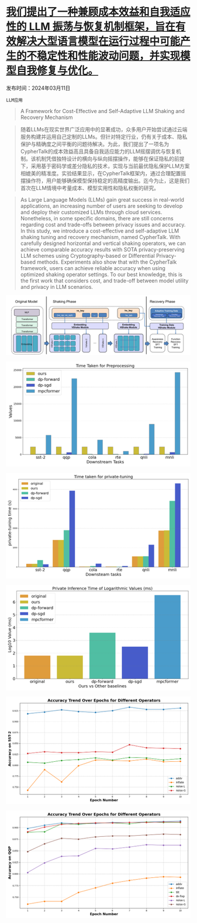 # [我们提出了一种兼顾成本效益和自我适应性的 LLM 振荡与恢复机制框架，旨在有效解决大型语言模型在运行过程中可能产生的不稳定性和性能波动问题，并实现模型自我修复与优化。](https://arxiv.org/abs/2403.07283)

发布时间：2024年03月11日

`LLM应用`

> A Framework for Cost-Effective and Self-Adaptive LLM Shaking and Recovery Mechanism

> 随着LLMs在现实世界广泛应用中的显著成功，众多用户开始尝试通过云端服务构建并运用自己定制的LLMs。但针对特定行业，仍有关于成本、隐私保护与精确度之间平衡的问题待解决。为此，我们提出了一项名为CypherTalk的成本效益高且具备自我适应能力的LLM摇摆调优与恢复机制。该机制凭借独特设计的横向与纵向摇摆操作，能够在保证隐私的前提下，采用基于密码学或差分隐私的技术，实现与当前最优隐私保护LLM方案相媲美的精准度。实验结果显示，在CypherTalk框架内，通过合理配置摇摆操作符，用户能够确保模型保持稳定的高精度输出。迄今为止，这是我们首次在LLM情境中考量成本、模型实用性和隐私权衡的研究。

> As Large Language Models (LLMs) gain great success in real-world applications, an increasing number of users are seeking to develop and deploy their customized LLMs through cloud services. Nonetheless, in some specific domains, there are still concerns regarding cost and trade-offs between privacy issues and accuracy. In this study, we introduce a cost-effective and self-adaptive LLM shaking tuning and recovery mechanism, named CypherTalk. With carefully designed horizontal and vertical shaking operators, we can achieve comparable accuracy results with SOTA privacy-preserving LLM schemes using Cryptography-based or Differential Privacy-based methods. Experiments also show that with the CypherTalk framework, users can achieve reliable accuracy when using optimized shaking operator settings. To our best knowledge, this is the first work that considers cost, and trade-off between model utility and privacy in LLM scenarios.

![我们提出了一种兼顾成本效益和自我适应性的 LLM 振荡与恢复机制框架，旨在有效解决大型语言模型在运行过程中可能产生的不稳定性和性能波动问题，并实现模型自我修复与优化。](../../../paper_images/2403.07283/x1.png)

![我们提出了一种兼顾成本效益和自我适应性的 LLM 振荡与恢复机制框架，旨在有效解决大型语言模型在运行过程中可能产生的不稳定性和性能波动问题，并实现模型自我修复与优化。](../../../paper_images/2403.07283/time-preprocessing.png)

![我们提出了一种兼顾成本效益和自我适应性的 LLM 振荡与恢复机制框架，旨在有效解决大型语言模型在运行过程中可能产生的不稳定性和性能波动问题，并实现模型自我修复与优化。](../../../paper_images/2403.07283/time-private-tuning.png)

![我们提出了一种兼顾成本效益和自我适应性的 LLM 振荡与恢复机制框架，旨在有效解决大型语言模型在运行过程中可能产生的不稳定性和性能波动问题，并实现模型自我修复与优化。](../../../paper_images/2403.07283/time-private-inference.png)

![我们提出了一种兼顾成本效益和自我适应性的 LLM 振荡与恢复机制框架，旨在有效解决大型语言模型在运行过程中可能产生的不稳定性和性能波动问题，并实现模型自我修复与优化。](../../../paper_images/2403.07283/opts2.png)

![我们提出了一种兼顾成本效益和自我适应性的 LLM 振荡与恢复机制框架，旨在有效解决大型语言模型在运行过程中可能产生的不稳定性和性能波动问题，并实现模型自我修复与优化。](../../../paper_images/2403.07283/opts2-qqp.png)